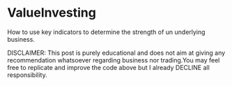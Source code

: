 # ValueInvesting
How to use key indicators to determine the strength of un underlying business. 

DISCLAIMER: This post is purely educational and does not aim at giving any recommendation whatsoever regarding business nor trading.You may feel free to replicate and improve the code above but I already DECLINE all responsibility.


